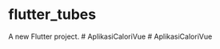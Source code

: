 # flutter_tubes

A new Flutter project.
#   A p l i k a s i C a l o r i V u e  
 #   A p l i k a s i C a l o r i V u e  
 